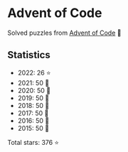 # Advent of Code

Solved puzzles from [Advent of Code](https://adventofcode.com) :christmas_tree:

## Statistics

- 2022: 26 :star:
- 2021: 50 :star2:
- 2020: 50 :star2:
- 2019: 50 :star2:
- 2018: 50 :star2:
- 2017: 50 :star2:
- 2016: 50 :star2:
- 2015: 50 :star2:

Total stars: 376 :star:
